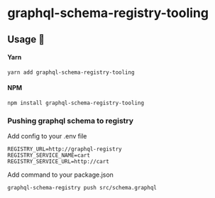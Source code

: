 # graphql-schema-registry-tooling

## Usage :rocket:

#### Yarn
```shell
yarn add graphql-schema-registry-tooling
```

#### NPM
```shell
npm install graphql-schema-registry-tooling
```

### Pushing graphql schema to registry

Add config to your .env file
```shell
REGISTRY_URL=http://graphql-registry
REGISTRY_SERVICE_NAME=cart
REGISTRY_SERVICE_URL=http://cart
```

Add command to your package.json
```shell
graphql-schema-registry push src/schema.graphql
```
